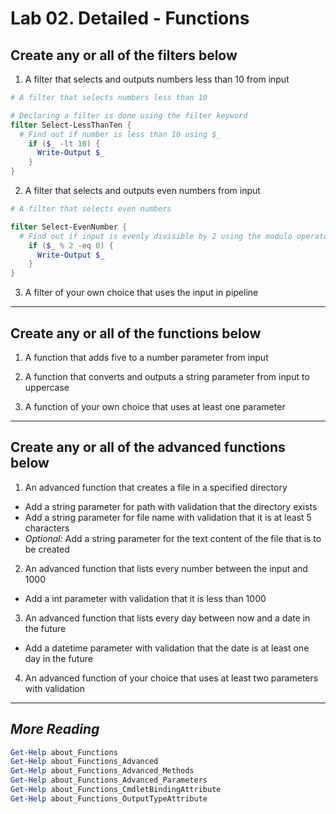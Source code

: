 # Lab 02. Detailed - Functions

## Create any or all of the filters below

1. A filter that selects and outputs numbers less than 10 from input

```PowerShell
# A filter that selects numbers less than 10

# Declaring a filter is done using the filter keyword
filter Select-LessThanTen {
  # Find out if number is less than 10 using $_
    if ($_ -lt 10) {
      Write-Output $_
    }
}
```

2. A filter that selects and outputs even numbers from input

```PowerShell
# A filter that selects even numbers

filter Select-EvenNumber {
  # Find out if input is evenly divisible by 2 using the modulo operator
    if ($_ % 2 -eq 0) {
      Write-Output $_
    }
}
```

3. A filter of your own choice that uses the input in pipeline

---

## Create any or all of the functions below

1. A function that adds five to a number parameter from input

2. A function that converts and outputs a string parameter from input to uppercase

3. A function of your own choice that uses at least one parameter

---

## Create any or all of the advanced functions below

1. An advanced function that creates a file in a specified directory
  
- Add a string parameter for path with validation that the directory exists
- Add a string parameter for file name with validation that it is at least 5 characters
- *Optional:* Add a string parameter for the text content of the file that is to be created

2. An advanced function that lists every number between the input and 1000

- Add a int parameter with validation that it is less than 1000

3. An advanced function that lists every day between now and a date in the future

- Add a datetime parameter with validation that the date is at least one day in the future

4. An advanced function of your choice that uses at least two parameters with validation

---

## *More Reading*

```PowerShell
Get-Help about_Functions
Get-Help about_Functions_Advanced
Get-Help about_Functions_Advanced_Methods
Get-Help about_Functions_Advanced_Parameters
Get-Help about_Functions_CmdletBindingAttribute
Get-Help about_Functions_OutputTypeAttribute
```
